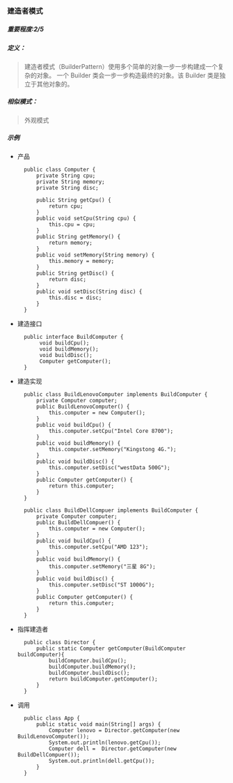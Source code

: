 ### 建造者模式
##### 重要程度:2/5
##### 定义：
>建造者模式（BuilderPattern）使用多个简单的对象一步一步构建成一个复杂的对象。
>一个 Builder 类会一步一步构造最终的对象。该 Builder 类是独立于其他对象的。
##### 相似模式：
>外观模式
##### 示例
+ 产品

        public class Computer {
            private String cpu;
            private String memory;
            private String disc;
            
            public String getCpu() {
                return cpu;
            }        
            public void setCpu(String cpu) {
                this.cpu = cpu;
            }        
            public String getMemory() {
                return memory;
            }        
            public void setMemory(String memory) {
                this.memory = memory;
            }        
            public String getDisc() {
                return disc;
            }        
            public void setDisc(String disc) {
                this.disc = disc;
            }      
        }
+ 建造接口

        public interface BuildComputer {
             void buildCpu();
             void buildMemory();
             void buildDisc();
             Computer getComputer();
        }
+ 建造实现

        public class BuildLenovoComputer implements BuildComputer {
            private Computer computer;
            public BuildLenovoComputer() {
                this.computer = new Computer();
            }        
            public void buildCpu() {
                this.computer.setCpu("Intel Core 8700");
            }        
            public void buildMemory() {
                this.computer.setMemory("Kingstong 4G.");
            }        
            public void buildDisc() {
                this.computer.setDisc("westData 500G");
            }        
            public Computer getComputer() {
                return this.computer;
            }
        }        
        
        public class BuildDellCompuer implements BuildComputer {
            private Computer computer;        
            public BuildDellCompuer() {
                this.computer = new Computer();
            }        
            public void buildCpu() {
                this.computer.setCpu("AMD 123");
            }        
            public void buildMemory() {
                this.computer.setMemory("三星 8G");
            }        
            public void buildDisc() {
                this.computer.setDisc("ST 1000G");
            }        
            public Computer getComputer() {
                return this.computer;
            }
        }
+ 指挥建造者

        public class Director {
            public static Computer getComputer(BuildComputer buildComputer){
                buildComputer.buildCpu();
                buildComputer.buildMemory();
                buildComputer.buildDisc();
                return buildComputer.getComputer();
            }
        }
+ 调用

        public class App {
            public static void main(String[] args) {
                Computer lenovo = Director.getComputer(new BuildLenovoComputer());
                System.out.println(lenovo.getCpu());
                Computer dell =  Director.getComputer(new BuildDellCompuer());
                System.out.println(dell.getCpu());
            }
        }                